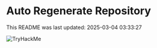 # Auto Regenerate Repository

This README was last updated: 2025-03-04 03:33:27

 ![TryHackMe](https://tryhackme.com/badge/533634)